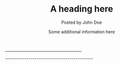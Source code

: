 <p align="center">
  <header>
    <h1>A heading here</h1>
    <p>Posted by John Doe</p>
    <p>Some additional information here</p>
  </header>
     <hr width="50%" color="green" />
</p>
---------------------------------------------
